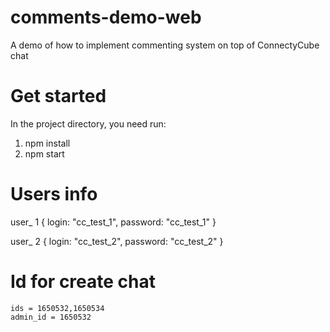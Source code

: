 # comments-demo-web
A demo of how to implement commenting system on top of ConnectyCube chat

# Get started
In the project directory, you need run:
1. npm install
2. npm start

# Users info
user_ 1 {
    login: "cc_test_1", 
    password: "cc_test_1" 
}

user_ 2 {
    login: "cc_test_2", 
    password: "cc_test_2" 
}

# Id for create chat
    ids = 1650532,1650534
    admin_id = 1650532


